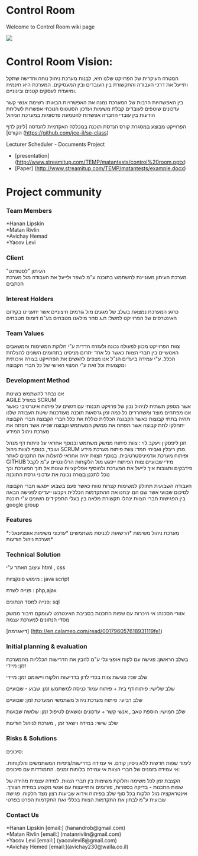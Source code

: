 <h1>Control Room</h1>


Welcome to Control Room wiki page

<p style="image align: left"><img src="http://img687.imageshack.us/img687/1365/controlroomimage256.jpg"/></p>


<h1>Control Room Vision:</h1>

המטרה העיקרית של הפרויקט שלנו היא, לבנות מערכת ניהול נוחה וחדישה שתקל ותייעל את דרכי העבודה והתקשורת בין העובדים ובין המעסיקים. 
המערכת היא חינמית ומיועדת לעסקים קטנים ובינוניים.

בין האפשרויות הרבות של המערכת נמנה את האפשרויות הבאות:
רשימת אנשי קשר
עדכונים שוטפים לעובדים 
קבלת משימות ועדכון הסטטוס הנוכחי
אפשרות לשליחת הודעות בין עובדי החברה
אפשרות להטמעת פרסומות במערכת הניהול

הפרוייקט מבוצע במסגרת קורס הנדסת תוכנה במכללה האקדמית להנדסה
[לינק לדף הקורס]
(https://github.com/jce-il/se-class)

Lecturer Scheduler - Documents Project

* [presentation] (http://www.streamitup.com/TEMP/matantests/control%20room.pptx)
* [Paper] (http://www.streamitup.com/TEMP/matantests/example.docx)


<h1> Project community</h1>
<h3> Team Members</h3>
*Hanan Lipskin<br>
*Matan Rivlin<br>
*Avichay Hemad <br>
*Yacov Levi <br>
<h3>Client</h3>
"העיתון "לסטודנט<br>
מערכת העיתון מעוניינת להשתמש בתוכנה ע"מ לשפר ולייעל את העבודה מול מערכת הכתבים
<br><h3>Interest Holders</h3>

כרגע המערכת נמצאת בשלב של מגעים מול גורמים חיצוניים אשר יתעניינו בקידום האינטרסים של הפרוייקט 
למשל: ח.ג סחר
מילאנו מטבחים בע"מ
דומוס מטבחים

<h3>Team Values</h3>
צוות הפרוייקט מכוון לפעולה נכונה ולעזרה הדדית ע"י חלוקת המשימות והמשאבים האנושיים בין חברי הצוות
כאשר כל אחד יתרום מניסינו בתחומים השונים להצלחת הכלל.
ע"י עמידה ביעדים הנ"ל אנו מצפים להגשים את הפרוייקט בצורה איכותית ומקצועית וכל זאת ע"י המצוי האישי של כל חברי הקבוצה

<h3> Development Method </h3> 



אנו נבחר להשתמש בשיטת  
AGILE במודל SCRUM <br>
אשר מספק תשתית לניהול נכון של פרויקט תכנותי עם דגשים על פיתוח איטרטיבי כאשר אנו מפתחים מוצר ומשחררים כל כמה זמן גרסאות תוכנה מעודכנות 
שיטת העבודה שלנו תהיה בתתי קבוצות כאשר הקבוצה הכללית כוללת את כלל חברי הקבוצה
 חברי הקבוצה יתחלקו לתת קבוצה אשר תפתח את ממשק המשתמש
וקבוצה שנייה אשר תפתח את מערכת ניהול המידע

חנן ליפסקין ויעקב לוי : צוות פיתוח ממשק משתמש ובנוסף אחראי על פיתוח דף מנהל ועובד, בנוסף לצוות ניהול
 SCRUM
מתן ריבלין ואביחי חמד: צוות פיתוח מערכת מידע ופיתוח מערכת אדמיניסטרטיבית.
בנוסף הצוות יהיה אחראי להעלות את התכנים לאתר 
GITHUB
מידי שבועיים צוות הפיתוח ייפגש מול הלקוחות הרלוונטיים ע"מ לקבל פידבקים ותגובות איך לייעל את המערכת ולהוסיף אפליקציות שונות אל תוך המערכת וכך נוכל לתכנן בצורה נכונה את עדכוני גרסת התוכנה




העבודה השבועית תחולק למשימות קצרות טווח
כאשר פעם בשבוע ייפגשו חברי הקבוצה לסיכום שבועי אשר שם הם יבחנו את ההתקדמות הכללית ויקבעו ייעדים לפגישה הבאה
בין הפגישות חברי הצוות ינהלו תקשורת מלאה בין בעלי התפקידים השונים ע"י תוכנת
google group

<h3>Features</h3>

*מערכת ניהול משימות
*הרשאות לכניסת משתמשים
*עדכוני משימות
אופציונאלי:
*מערכת ניהול הודעות

<h3>Technical Solution</h3>
עיצוב האתר ע"י
html , css

מימוש פונקציות :
java script

פנייה לשרת :
php,ajax

פנייה למסד הנתונים:
sql

אזורי הסכנה:
אי היכרות עם שפות התכנות בסביבת האינטרנט לעומקם
חיבור ממשק מסדי הנתונים למערכת עצמה

[דיאגרמה]
(http://en.calameo.com/read/001796057618931119fe1)



<h3> Initial planning & evaluation </h3>
בשלב הראשון:
פגישה עם לקוח אופציונלי ע"מ להבין את הדרישות הכלליות מהמערכת 
זמן: מיידי

שלב שני:
פגישת צוות בכדי לדון בדרישות הלקוח ויישומם
זמן: מיידי

שלב שלישי:
פיתוח דף בית + פיתוח עמוד כניסה למשתמש 
זמן: שבוע - שבועיים

שלב רביעי:
פיתוח מערכת ניהול משתמשי המערכת
זמן: שבועיים

שלב חמישי:
הוספת טאב , אנשי קשר + עדכונים ונושאים לטיפול 
זמן: שלושה שבועות

שלב שישי:
במידה וישאר זמן , מערכת לניהול הודעות


<h3> Risks & Solutions </h3>

סיכונים:

לימוד שפות חדשות ללא ניסיון קודם.
אי עמידה בדרישות/ציפיות המשתמשים והלקוחות.
אי עמידה בזמנים של חברי הצוות
אי עמידה בלוחות זמנים.
התמודדות עם סיכונים:

הקצבת זמן לכל משימה וחלוקת משימות בין חברי הצוות.
למידה עצמית מהירה של שפות התכנות - בדיקה בספרות, פורומים והתייעצות עם אנשי מקצוע במידת הצורך.
אינטראקציה מול הלקוח בכל סוף שלב בפיתוח ווידוא שביעות רצון מצד הלקוח.
פגישה שבועית ע"מ לבחון את התקדמות הצוות בכללי ואת התקדמות הפרט בפרטי

<h3> Contact Us </h3>
*Hanan Lipskin [email:] (hanandrob@gmail.com)<br>
*Matan Rivlin [email:] (matanrivlin@gmail.com)<br>
*Yacov Levi [email:] (yacovlevi8@gmail.com)<br>
*Avichay Hemed [email:](avichay230@walla.co.il)<br>
